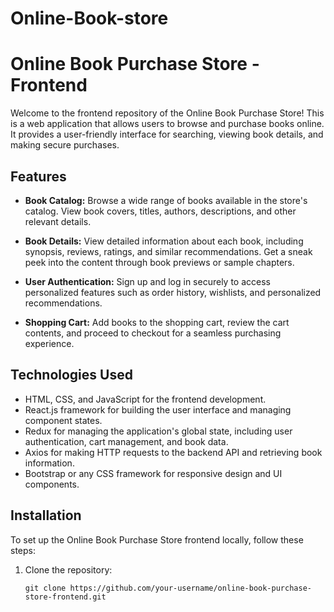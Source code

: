# Online-Book-store

# Online Book Purchase Store - Frontend

Welcome to the frontend repository of the Online Book Purchase Store! This is a web application that allows users to browse and purchase books online. It provides a user-friendly interface for searching, viewing book details, and making secure purchases.

## Features

- **Book Catalog:** Browse a wide range of books available in the store's catalog. View book covers, titles, authors, descriptions, and other relevant details.

- **Book Details:** View detailed information about each book, including synopsis, reviews, ratings, and similar recommendations. Get a sneak peek into the content through book previews or sample chapters.

- **User Authentication:** Sign up and log in securely to access personalized features such as order history, wishlists, and personalized recommendations.

- **Shopping Cart:** Add books to the shopping cart, review the cart contents, and proceed to checkout for a seamless purchasing experience.


## Technologies Used

- HTML, CSS, and JavaScript for the frontend development.
- React.js framework for building the user interface and managing component states.
- Redux for managing the application's global state, including user authentication, cart management, and book data.
- Axios for making HTTP requests to the backend API and retrieving book information.
- Bootstrap or any CSS framework for responsive design and UI components.

## Installation

To set up the Online Book Purchase Store frontend locally, follow these steps:

1. Clone the repository:

   ```shell
   git clone https://github.com/your-username/online-book-purchase-store-frontend.git
